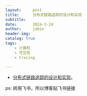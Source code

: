 ```yaml
---
layout:     post
title:      分布式链路追踪的设计和实现
subtitle:   
date:       2024-3-24
author:     jabin
header-img: 
catalog: true
tags:
    - 计算机
    - 可见性
    - tracing
    
---
```


- [分布式链路追踪的设计和实现](https://renovwjw13.feishu.cn/docx/EY50dWlHsoM6RHxAiBkcdhFKnHg)。 

ps: 转用飞书，所以博客贴飞书链接

